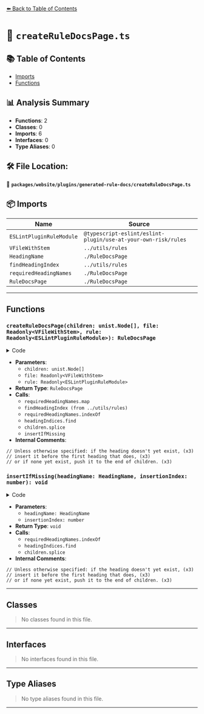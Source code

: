 [⬅️ Back to Table of Contents](../../../../index.md)

# 📄 `createRuleDocsPage.ts`

## 📚 Table of Contents

- [Imports](#imports)
- [Functions](#functions)

## 📊 Analysis Summary

- **Functions**: 2
- **Classes**: 0
- **Imports**: 6
- **Interfaces**: 0
- **Type Aliases**: 0

## 🛠️ File Location:
📂 **`packages/website/plugins/generated-rule-docs/createRuleDocsPage.ts`**

## 📦 Imports

| Name | Source |
|------|--------|
| `ESLintPluginRuleModule` | `@typescript-eslint/eslint-plugin/use-at-your-own-risk/rules` |
| `VFileWithStem` | `../utils/rules` |
| `HeadingName` | `./RuleDocsPage` |
| `findHeadingIndex` | `../utils/rules` |
| `requiredHeadingNames` | `./RuleDocsPage` |
| `RuleDocsPage` | `./RuleDocsPage` |


---

## Functions

### `createRuleDocsPage(children: unist.Node[], file: Readonly<VFileWithStem>, rule: Readonly<ESLintPluginRuleModule>): RuleDocsPage`

<details><summary>Code</summary>

```ts
export function createRuleDocsPage(
  children: unist.Node[],
  file: Readonly<VFileWithStem>,
  rule: Readonly<ESLintPluginRuleModule>,
): RuleDocsPage {
  const headingIndices = requiredHeadingNames.map(headingName =>
    findHeadingIndex(children, 2, headingName),
  );

  function insertIfMissing(
    headingName: HeadingName,
    insertionIndex?: number,
  ): void {
    if (headingIndices[requiredHeadingNames.indexOf(headingName)] !== -1) {
      return;
    }

    // Unless otherwise specified: if the heading doesn't yet exist,
    // insert it before the first heading that does,
    // or if none yet exist, push it to the end of children.
    insertionIndex ??=
      headingIndices.find(existingIndex => existingIndex !== -1) ??
      children.length;

    children.splice(insertionIndex, 0, {
      children: [
        {
          type: 'text',
          value: headingName,
        },
      ],
      depth: 2,
      type: 'heading',
    } as mdast.Heading);
  }

  insertIfMissing('Options');

  if (rule.meta.docs.extendsBaseRule) {
    insertIfMissing('How to Use');
  }

  if (rule.meta.docs.requiresTypeChecking) {
    insertIfMissing(
      'When Not To Use It',
      headingIndices[3] === -1 ? children.length : headingIndices[3],
    );
  }

  return new RuleDocsPage(children, file, rule);
}
```
</details>

- **Parameters**:
  - `children: unist.Node[]`
  - `file: Readonly<VFileWithStem>`
  - `rule: Readonly<ESLintPluginRuleModule>`
- **Return Type**: `RuleDocsPage`
- **Calls**:
  - `requiredHeadingNames.map`
  - `findHeadingIndex (from ../utils/rules)`
  - `requiredHeadingNames.indexOf`
  - `headingIndices.find`
  - `children.splice`
  - `insertIfMissing`
- **Internal Comments**:
```
// Unless otherwise specified: if the heading doesn't yet exist, (x3)
// insert it before the first heading that does, (x3)
// or if none yet exist, push it to the end of children. (x3)
```

### `insertIfMissing(headingName: HeadingName, insertionIndex: number): void`

<details><summary>Code</summary>

```ts
function insertIfMissing(
    headingName: HeadingName,
    insertionIndex?: number,
  ): void {
    if (headingIndices[requiredHeadingNames.indexOf(headingName)] !== -1) {
      return;
    }

    // Unless otherwise specified: if the heading doesn't yet exist,
    // insert it before the first heading that does,
    // or if none yet exist, push it to the end of children.
    insertionIndex ??=
      headingIndices.find(existingIndex => existingIndex !== -1) ??
      children.length;

    children.splice(insertionIndex, 0, {
      children: [
        {
          type: 'text',
          value: headingName,
        },
      ],
      depth: 2,
      type: 'heading',
    } as mdast.Heading);
  }
```
</details>

- **Parameters**:
  - `headingName: HeadingName`
  - `insertionIndex: number`
- **Return Type**: `void`
- **Calls**:
  - `requiredHeadingNames.indexOf`
  - `headingIndices.find`
  - `children.splice`
- **Internal Comments**:
```
// Unless otherwise specified: if the heading doesn't yet exist, (x3)
// insert it before the first heading that does, (x3)
// or if none yet exist, push it to the end of children. (x3)
```


---

## Classes

> No classes found in this file.


---

## Interfaces

> No interfaces found in this file.


---

## Type Aliases

> No type aliases found in this file.


---